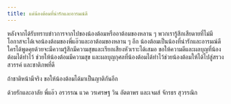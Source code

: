 ```yaml
---
title: แด่น้องต้อมที่น่ารักและอารมณ์ดี
---
```



หลังจากได้รับทราบข่าวการจากไปของน้องต้อมหรืออาต้อมของหลาน ๆ พวกเรารู้สึกเสียดายที่ไม่มีโอกาสจะได้เจอน้องต้อมของพี่แอ๊วและอาต้อมของหลาน ๆ อีก น้องต้อมเป็นน้องที่น่ารักและอารมณ์ดีใครได้พูดคุยด้วยจะมีความรู้สึกมีความสุขและเรียกเสียงหัวเราะได้เสมอ ขอให้ความดีและผลบุญที่น้องต้อมได้ทำไว้ ช่วยให้น้องต้อมมีความสุข และผลบุญกุศลที่น้องต้อมได้ทำไว้ช่วยน้องต้อมให้ได้ไปสู่สรวงสวรรค์ และชาติภพที่ดี

ถ้าชาติหน้ามีจริง ขอให้น้องต้อมได้มาเป็นญาติกันอีก

ด้วยรักและอาลัย
พี่แอ๊ว อรวรรณ แวค วรเศรษฐ วิน อัตตาพร และเจมส์ จักรธร สุวรรณิก

